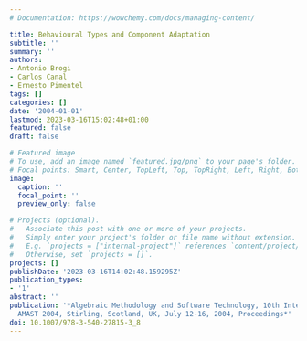 ```yaml
---
# Documentation: https://wowchemy.com/docs/managing-content/

title: Behavioural Types and Component Adaptation
subtitle: ''
summary: ''
authors:
- Antonio Brogi
- Carlos Canal
- Ernesto Pimentel
tags: []
categories: []
date: '2004-01-01'
lastmod: 2023-03-16T15:02:48+01:00
featured: false
draft: false

# Featured image
# To use, add an image named `featured.jpg/png` to your page's folder.
# Focal points: Smart, Center, TopLeft, Top, TopRight, Left, Right, BottomLeft, Bottom, BottomRight.
image:
  caption: ''
  focal_point: ''
  preview_only: false

# Projects (optional).
#   Associate this post with one or more of your projects.
#   Simply enter your project's folder or file name without extension.
#   E.g. `projects = ["internal-project"]` references `content/project/deep-learning/index.md`.
#   Otherwise, set `projects = []`.
projects: []
publishDate: '2023-03-16T14:02:48.159295Z'
publication_types:
- '1'
abstract: ''
publication: '*Algebraic Methodology and Software Technology, 10th International Conference,
  AMAST 2004, Stirling, Scotland, UK, July 12-16, 2004, Proceedings*'
doi: 10.1007/978-3-540-27815-3_8
---
```

